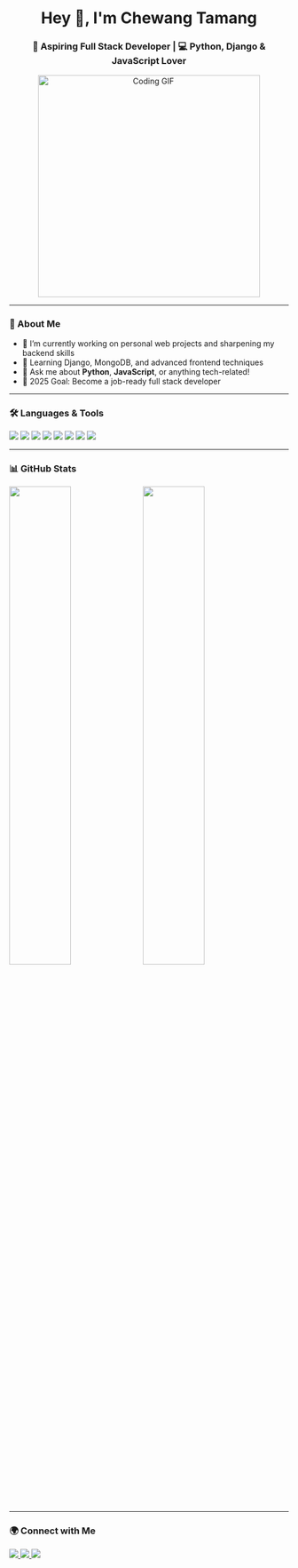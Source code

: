 <!-- Profile Header -->
<h1 align="center">Hey 👋, I'm Chewang Tamang</h1>
<h3 align="center">🚀 Aspiring Full Stack Developer | 💻 Python, Django & JavaScript Lover</h3>

<!-- Add your GIF here -->
<p align="center">
  <!-- Example: ![GIF](https://media.giphy.com/media/abcxyz.gif) -->
  <img src="https://camo.githubusercontent.com/2366b34bb903c09617990fb5fff4622f3e941349e846ddb7e73df872a9d21233/68747470733a2f2f63646e2e6472696262626c652e636f6d2f75736572732f3733303730332f73637265656e73686f74732f363538313234332f6176656e746f2e676966" alt="Coding GIF" width="400"/>
</p>

---

### 🧠 About Me
- 🔭 I’m currently working on personal web projects and sharpening my backend skills
- 🌱 Learning Django, MongoDB, and advanced frontend techniques
- 💬 Ask me about **Python**, **JavaScript**, or anything tech-related!
- 🎯 2025 Goal: Become a job-ready full stack developer

---

### 🛠️ Languages & Tools
<p align="left">
  <img src="https://img.shields.io/badge/HTML5-E34F26?style=for-the-badge&logo=html5&logoColor=white"/>
  <img src="https://img.shields.io/badge/CSS3-1572B6?style=for-the-badge&logo=css3&logoColor=white"/>
  <img src="https://img.shields.io/badge/JavaScript-F7DF1E?style=for-the-badge&logo=javascript&logoColor=black"/>
  <img src="https://img.shields.io/badge/jQuery-0769AD?style=for-the-badge&logo=jquery&logoColor=white"/>
  <img src="https://img.shields.io/badge/Python-3776AB?style=for-the-badge&logo=python&logoColor=white"/>
  <img src="https://img.shields.io/badge/Django-092E20?style=for-the-badge&logo=django&logoColor=white"/>
  <img src="https://img.shields.io/badge/MongoDB-47A248?style=for-the-badge&logo=mongodb&logoColor=white"/>
  <img src="https://img.shields.io/badge/SQL-4479A1?style=for-the-badge&logo=postgresql&logoColor=white"/>
</p>

---

### 📊 GitHub Stats
<p align="left">
  <img src="https://github-readme-stats.vercel.app/api?username=yourusername&show_icons=true&theme=tokyonight" width="47%"/>
  <img src="https://github-readme-stats.vercel.app/api/top-langs/?username=yourusername&layout=compact&theme=tokyonight" width="47%"/>
</p>

---

### 🌍 Connect with Me
<p>
  <a href="www.linkedin.com/in/chewang-tamang-tamang-579576364" target="_blank">
    <img src="https://img.shields.io/badge/LinkedIn-blue?style=for-the-badge&logo=linkedin&logoColor=white" />
  </a>
  <a href="https://yourwebsite.com" target="_blank">
    <img src="https://img.shields.io/badge/Portfolio-website-orange?style=for-the-badge&logo=google-chrome&logoColor=white" />
  </a>
   <a href="mailto:chewangt885@gmail.com" target="_blank">
    <img src="https://img.shields.io/badge/Gmail-red?style=for-the-badge&logo=gmail&logoColor=white" />
  </a>
</p>

